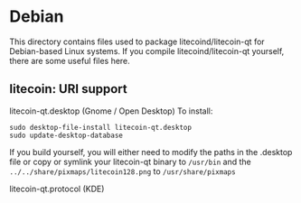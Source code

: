 
Debian
====================
This directory contains files used to package litecoind/litecoin-qt
for Debian-based Linux systems. If you compile litecoind/litecoin-qt yourself, there are some useful files here.

## litecoin: URI support ##


litecoin-qt.desktop  (Gnome / Open Desktop)
To install:

	sudo desktop-file-install litecoin-qt.desktop
	sudo update-desktop-database

If you build yourself, you will either need to modify the paths in
the .desktop file or copy or symlink your litecoin-qt binary to `/usr/bin`
and the `../../share/pixmaps/litecoin128.png` to `/usr/share/pixmaps`

litecoin-qt.protocol (KDE)

